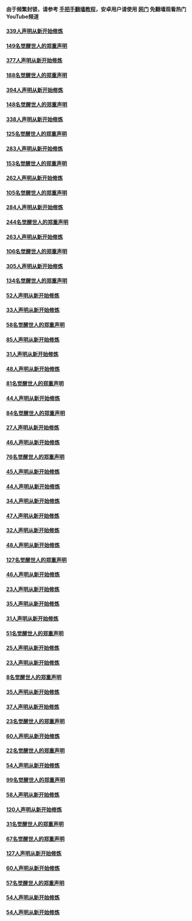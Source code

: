 #### 由于频繁封锁，请参考 [手把手翻墙教程](https://github.com/gfw-breaker/guides/wiki/)，安卓用户请使用 [网门](https://github.com/gfw-breaker/nogfw/blob/master/dl.md?t=05161001) 免翻墙观看热门YouTube频道 

#### [339人声明从新开始修炼](../pages/91/425690.md?t=05161001) 

#### [149名觉醒世人的郑重声明](../pages/91/425689.md?t=05161001) 

#### [377人声明从新开始修炼](../pages/91/424867.md?t=05161001) 

#### [188名觉醒世人的郑重声明](../pages/91/424866.md?t=05161001) 

#### [394人声明从新开始修炼](../pages/91/423914.md?t=05161001) 

#### [148名觉醒世人的郑重声明](../pages/91/423913.md?t=05161001) 

#### [338人声明从新开始修炼](../pages/91/423540.md?t=05161001) 

#### [125名觉醒世人的郑重声明](../pages/91/423539.md?t=05161001) 

#### [283人声明从新开始修炼](../pages/91/423296.md?t=05161001) 

#### [153名觉醒世人的郑重声明](../pages/91/423295.md?t=05161001) 

#### [262人声明从新开始修炼](../pages/91/423004.md?t=05161001) 

#### [105名觉醒世人的郑重声明](../pages/91/423003.md?t=05161001) 

#### [284人声明从新开始修炼](../pages/91/422707.md?t=05161001) 

#### [244名觉醒世人的郑重声明](../pages/91/422706.md?t=05161001) 

#### [263人声明从新开始修炼](../pages/91/422553.md?t=05161001) 

#### [106名觉醒世人的郑重声明](../pages/91/422552.md?t=05161001) 

#### [305人声明从新开始修炼](../pages/91/422153.md?t=05161001) 

#### [134名觉醒世人的郑重声明](../pages/91/422152.md?t=05161001) 

#### [52人声明从新开始修炼](../pages/91/421846.md?t=05161001) 

#### [33人声明从新开始修炼](../pages/91/421804.md?t=05161001) 

#### [58名觉醒世人的郑重声明](../pages/91/421845.md?t=05161001) 

#### [85人声明从新开始修炼](../pages/91/421769.md?t=05161001) 

#### [31人声明从新开始修炼](../pages/91/421763.md?t=05161001) 

#### [48人声明从新开始修炼](../pages/91/421605.md?t=05161001) 

#### [81名觉醒世人的郑重声明](../pages/91/421656.md?t=05161001) 

#### [44人声明从新开始修炼](../pages/91/421544.md?t=05161001) 

#### [84名觉醒世人的郑重声明](../pages/91/421543.md?t=05161001) 

#### [27人声明从新开始修炼](../pages/91/421465.md?t=05161001) 

#### [46人声明从新开始修炼](../pages/91/421454.md?t=05161001) 

#### [76名觉醒世人的郑重声明](../pages/91/421453.md?t=05161001) 

#### [45人声明从新开始修炼](../pages/91/421452.md?t=05161001) 

#### [44人声明从新开始修炼](../pages/91/421422.md?t=05161001) 

#### [34人声明从新开始修炼](../pages/91/421322.md?t=05161001) 

#### [47人声明从新开始修炼](../pages/91/421264.md?t=05161001) 

#### [32人声明从新开始修炼](../pages/91/421225.md?t=05161001) 

#### [48人声明从新开始修炼](../pages/91/421202.md?t=05161001) 

#### [127名觉醒世人的郑重声明](../pages/91/421224.md?t=05161001) 

#### [46人声明从新开始修炼](../pages/91/421203.md?t=05161001) 

#### [23人声明从新开始修炼](../pages/91/421138.md?t=05161001) 

#### [35人声明从新开始修炼](../pages/91/421122.md?t=05161001) 

#### [31人声明从新开始修炼](../pages/91/421081.md?t=05161001) 

#### [51名觉醒世人的郑重声明](../pages/91/421080.md?t=05161001) 

#### [25人声明从新开始修炼](../pages/91/421020.md?t=05161001) 

#### [23人声明从新开始修炼](../pages/91/420884.md?t=05161001) 

#### [8名觉醒世人的郑重声明](../pages/91/420883.md?t=05161001) 

#### [35人声明从新开始修炼](../pages/91/420809.md?t=05161001) 

#### [37人声明从新开始修炼](../pages/91/420766.md?t=05161001) 

#### [23名觉醒世人的郑重声明](../pages/91/420765.md?t=05161001) 

#### [60人声明从新开始修炼](../pages/91/420727.md?t=05161001) 

#### [22名觉醒世人的郑重声明](../pages/91/420726.md?t=05161001) 

#### [54人声明从新开始修炼](../pages/91/420529.md?t=05161001) 

#### [99名觉醒世人的郑重声明](../pages/91/420528.md?t=05161001) 

#### [58人声明从新开始修炼](../pages/91/420198.md?t=05161001) 

#### [120人声明从新开始修炼](../pages/91/420141.md?t=05161001) 

#### [31名觉醒世人的郑重声明](../pages/91/420197.md?t=05161001) 

#### [67名觉醒世人的郑重声明](../pages/91/420140.md?t=05161001) 

#### [127人声明从新开始修炼](../pages/91/420082.md?t=05161001) 

#### [60人声明从新开始修炼](../pages/91/420081.md?t=05161001) 

#### [57名觉醒世人的郑重声明](../pages/91/420080.md?t=05161001) 

#### [54人声明从新开始修炼](../pages/91/419533.md?t=05161001) 

#### [54人声明从新开始修炼](../pages/91/419532.md?t=05161001) 


